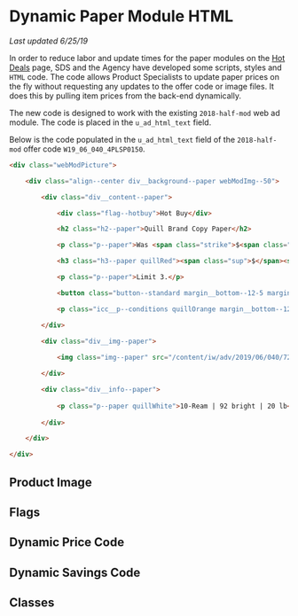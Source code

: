 # Dynamic Paper Module HTML
_Last updated 6/25/19_

In order to reduce labor and update times for the paper modules on the [Hot Deals](https://www.quill.com/daily-deals/cbx/35.html) page, SDS and the Agency have developed some scripts, styles and `HTML` code. The code allows Product Specialists to update paper prices on the fly without requesting any updates to the offer code or image files. It does this by pulling item prices from the back-end dynamically.

The new code is designed to work with the existing `2018-half-mod` web ad module. The code is placed in the `u_ad_html_text` field.



 

Below is the code populated in the `u_ad_html_text` field of the `2018-half-mod` offer code `W19_06_040_4PLSP0150`.

```html
<div class="webModPicture">

	<div class="align--center div__background--paper webModImg--50">

		<div class="div__content--paper">

			<div class="flag--hotbuy">Hot Buy</div>

			<h2 class="h2--paper">Quill Brand Copy Paper</h2>

			<p class="p--paper">Was <span class="strike">$<span class="wasPrice"><$= GetSkuPrice(['901','720222CT']) $></span></span> Save $<span class="savePrice">{{savings}}</span></p>

			<h3 class="h3--paper quillRed"><span class="sup">$</span><span class="isPrice"><$= GetSkuPrice(['499','720222CT']) $></span></h3>

			<p class="p--paper">Limit 3.</p>

			<button class="button--standard margin__bottom--12-5 margin__top--50 pfm scTrack" locater="carousel_1" onclick="showPriceInCart(this,\'200885\',\'499\',\'720222CT\')" sctype="pfm" sku="200885" title="Add to cart">Add to Cart</button>

			<p class="icc__p--conditions quillOrange margin__bottom--12-5" style="width:175px">No further discounts can be applied to the $<$= GetSkuPrice(['499','720222CT']) $> paper price.</p>

		</div>

		<div class="div__img--paper">
		
			<img class="img--paper" src="/content/iw/adv/2019/06/040/720222CT.png" alt="Quill Brand Copy Paper Case">

		</div>

		<div class="div__info--paper">
		
			<p class="p--paper quillWhite">10-Ream | 92 bright | 20 lb</p>
		
		</div>

	</div>

</div>
```

## Product Image
## Flags
## Dynamic Price Code
## Dynamic Savings Code
## Classes